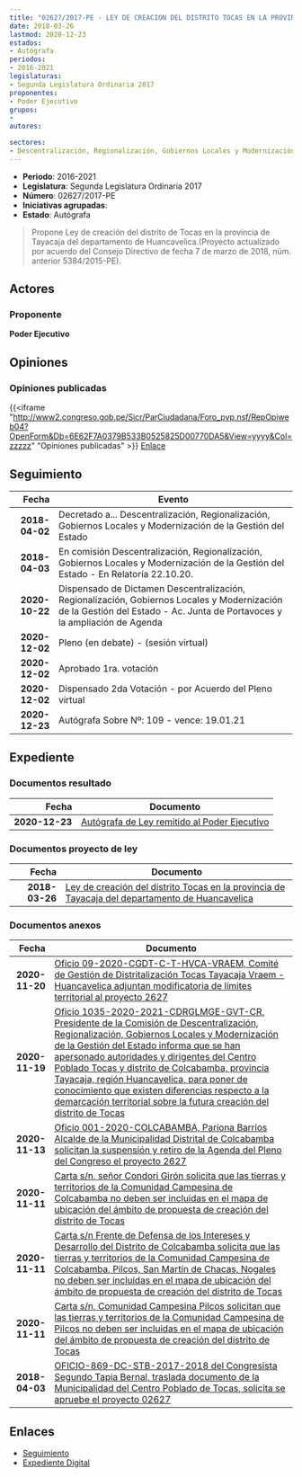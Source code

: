 ```yaml
---
title: "02627/2017-PE - LEY DE CREACION DEL DISTRITO TOCAS EN LA PROVINCIA DE TAYACAJA DEL DEPARTAMENTO DE HUANCAVELICA"
date: 2018-03-26
lastmod: 2020-12-23
estados:
- Autógrafa
periodos:
- 2016-2021
legislaturas:
- Segunda Legislatura Ordinaria 2017
proponentes:
- Poder Ejecutivo
grupos:
- 
autores:

sectores:
- Descentralización, Regionalización, Gobiernos Locales y Modernización de la Gestión del Estado
---
```

- **Periodo**: 2016-2021
- **Legislatura**: Segunda Legislatura Ordinaria 2017
- **Número**: 02627/2017-PE
- **Iniciativas agrupadas**: 
- **Estado**: Autógrafa

> Propone Ley de creación del distrito de Tocas en la provincia de Tayacaja del departamento de Huancavelica.(Proyecto actualizado por acuerdo del Consejo Directivo de fecha 7 de marzo de 2018, núm. anterior 5384/2015-PE).


## Actores

### Proponente

**Poder Ejecutivo**

## Opiniones

### Opiniones publicadas

{{<iframe "http://www2.congreso.gob.pe/Sicr/ParCiudadana/Foro_pvp.nsf/RepOpiweb04?OpenForm&Db=6E62F7A0379B533B0525825D00770DA5&View=yyyy&Col=zzzzz" "Opiniones publicadas" >}}
[Enlace](http://www2.congreso.gob.pe/Sicr/ParCiudadana/Foro_pvp.nsf/RepOpiweb04?OpenForm&Db=6E62F7A0379B533B0525825D00770DA5&View=yyyy&Col=zzzzz)


## Seguimiento

| Fecha | Evento |
|------:|--------|
| **2018-04-02** | Decretado a... Descentralización, Regionalización, Gobiernos Locales y Modernización de la Gestión del Estado |
| **2018-04-03** | En comisión Descentralización, Regionalización, Gobiernos Locales y Modernización de la Gestión del Estado - En Relatoría 22.10.20. |
| **2020-10-22** | Dispensado de Dictamen Descentralización, Regionalización, Gobiernos Locales y Modernización de la Gestión del Estado - Ac. Junta de Portavoces y la ampliación de Agenda |
| **2020-12-02** | Pleno (en debate) - (sesión virtual) |
| **2020-12-02** | Aprobado 1ra. votación |
| **2020-12-02** | Dispensado 2da Votación - por Acuerdo del Pleno virtual |
| **2020-12-23** | Autógrafa Sobre Nº: 109 - vence: 19.01.21 |

## Expediente

### Documentos resultado

| Fecha | Documento |
|------:|-----------|
| **2020-12-23** | [Autógrafa de Ley remitido al Poder Ejecutivo](http://www.leyes.congreso.gob.pe/Documentos/2016_2021/Autografas/Ley_y_de_Resolucion_Legislativa/AU02627-20201223.pdf) |

### Documentos proyecto de ley

| Fecha | Documento |
|------:|-----------|
| **2018-03-26** | [Ley de creación del distrito Tocas en la provincia de Tayacaja del departamento de Huancavelica](http://www.leyes.congreso.gob.pe/Documentos/2016_2021/Proyectos_de_Ley_y_de_Resoluciones_Legislativas/PL0262520180323.pdf) |

### Documentos anexos

| Fecha | Documento |
|------:|-----------|
| **2020-11-20** | [Oficio 09-2020-CGDT-C-T-HVCA-VRAEM, Comité de Gestión de Distritalización Tocas Tayacaja Vraem - Huancavelica adjuntan modificatoria de límites territorial al proyecto 2627](http://www.leyes.congreso.gob.pe/Documentos/2016_2021/Oficios/Otras_Instituciones/OFICIO-09-2020-CGDT-C-T-HVCA-VRAEM.pdf) |
| **2020-11-19** | [Oficio 1035-2020-2021-CDRGLMGE-GVT-CR, Presidente de la Comisión de Descentralización, Regionalización, Gobiernos Locales y Modernización de la Gestión del Estado informa que se han apersonado autoridades y dirigentes del Centro Poblado Tocas y distrito de Colcabamba, provincia Tayacaja, región Huancavelica, para poner de conocimiento que existen diferencias respecto a la demarcación territorial sobre la futura creación del distrito de Tocas](http://www.leyes.congreso.gob.pe/Documentos/2016_2021/Oficios/Comisiones_Ordinarias/OFICIO-1035-2020-2021-CDRGLMGE-GVT-CR.pdf) |
| **2020-11-13** | [Oficio 001-2020-COLCABAMBA, Pariona Barrios Alcalde de la Municipalidad Distrital de Colcabamba solicitan la suspensión y retiro de la Agenda del Pleno del Congreso el proyecto 2627](http://www.leyes.congreso.gob.pe/Documentos/2016_2021/Oficios/Otras_Instituciones/OFICIO-001-2020-COLCABAMBA.pdf) |
| **2020-11-11** | [Carta s/n, señor Condori Girón solicita que las tierras y territorios de la Comunidad Campesina de Colcabamba no deben ser incluidas en el mapa de ubicación del ámbito de propuesta de creación del distrito de Tocas](http://www.leyes.congreso.gob.pe/Documentos/2016_2021/Oficios/Otras_Instituciones/CARTA-S-N-20201111-CONDORI.pdf) |
| **2020-11-11** | [Carta s/n Frente de Defensa de los Intereses y Desarrollo del Distrito de Colcabamba solicita que las tierras y territorios de la Comunidad Campesina de Colcabamba, Pilcos, San Martín de Chacas, Nogales no deben ser incluidas en el mapa de ubicación del ámbito de propuesta de creación del distrito de Tocas](http://www.leyes.congreso.gob.pe/Documentos/2016_2021/Oficios/Otras_Instituciones/CARTA-S-N-20201111-EGOAVIL.pdf) |
| **2020-11-11** | [Carta s/n, Comunidad Campesina Pilcos solicitan que las tierras y territorios de la Comunidad Campesina de Pilcos no deben ser incluidas en el mapa de ubicación del ámbito de propuesta de creación del distrito de Tocas](http://www.leyes.congreso.gob.pe/Documentos/2016_2021/Oficios/Otras_Instituciones/CARTA-S-N-20201111-SANCHEZ.pdf) |
| **2018-04-03** | [OFICIO-869-DC-STB-2017-2018 del Congresista Segundo Tapia Bernal, traslada documento de la Municipalidad del Centro Poblado de Tocas, solicita se apruebe el proyecto 02627](http://www.leyes.congreso.gob.pe/Documentos/2016_2021/Oficios/Congresistas/OFICIO-869-DC-STB-2017-2018.pdf) |

## Enlaces

- [Seguimiento](http://www2.congreso.gob.pe/Sicr/TraDocEstProc/CLProLey2016.nsf/f7fff46988ca05b1052578e100829cc7/2da59b525f5374720525825d006cdf58?OpenDocument)
- [Expediente Digital](http://www2.congreso.gob.pe/Sicr/TraDocEstProc/Expvirt_2011.nsf/visbusqptramdoc1621/02627?opendocument)

